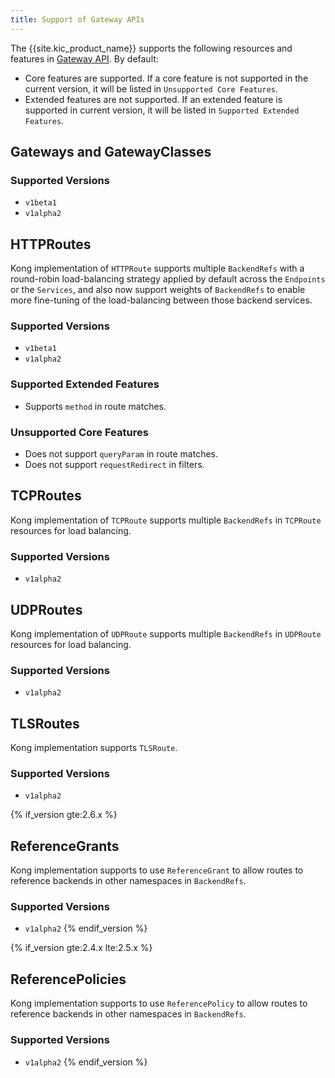 ```yaml
---
title: Support of Gateway APIs
---
```


The {{site.kic_product_name}} supports the following resources and features in
[Gateway API](https://gateway-api.sigs.k8s.io/). By default:

- Core features are supported. If a core feature is not supported in the
  current version, it will be listed in `Unsupported Core Features`.
- Extended features are not supported. If an extended feature is supported in 
  current version, it will be listed in `Supported Extended Features`.

## Gateways and GatewayClasses

### Supported Versions
- `v1beta1`
- `v1alpha2`

## HTTPRoutes

Kong implementation of `HTTPRoute` supports multiple `BackendRefs` with a 
round-robin load-balancing strategy applied by default across the 
`Endpoints` or the `Services`, and also now support weights of `BackendRefs` 
to enable more fine-tuning of the load-balancing between those backend 
services.

### Supported Versions
- `v1beta1`
- `v1alpha2`

### Supported Extended Features
- Supports `method` in route matches.

### Unsupported Core Features
- Does not support `queryParam` in route matches.
- Does not support `requestRedirect` in filters.


## TCPRoutes

Kong implementation of `TCPRoute` supports multiple `BackendRefs` in 
`TCPRoute` resources for load balancing.

### Supported Versions
- `v1alpha2`

## UDPRoutes

Kong implementation of `UDPRoute` supports multiple `BackendRefs` in
`UDPRoute` resources for load balancing.

### Supported Versions
- `v1alpha2`

## TLSRoutes

Kong implementation supports `TLSRoute`.

### Supported Versions
- `v1alpha2`

{% if_version gte:2.6.x %}
## ReferenceGrants

Kong implementation supports to use `ReferenceGrant` to allow routes to 
reference backends in other namespaces in `BackendRefs`.

### Supported Versions
- `v1alpha2`
{% endif_version %}

{% if_version gte:2.4.x lte:2.5.x %}
## ReferencePolicies 

Kong implementation supports to use `ReferencePolicy` to allow routes to 
reference backends in other namespaces in `BackendRefs`.

### Supported Versions
- `v1alpha2`
{% endif_version %}